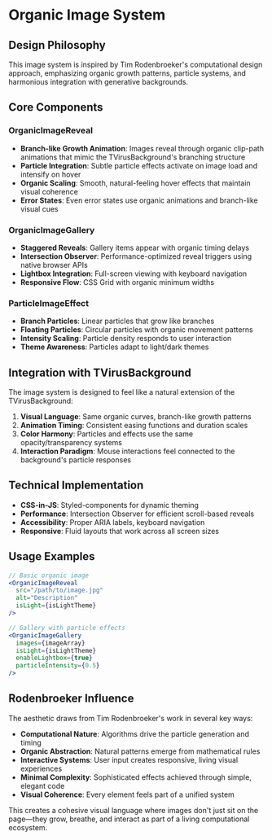 # Organic Image System

## Design Philosophy

This image system is inspired by Tim Rodenbroeker's computational design approach, emphasizing organic growth patterns, particle systems, and harmonious integration with generative backgrounds.

## Core Components

### OrganicImageReveal
- **Branch-like Growth Animation**: Images reveal through organic clip-path animations that mimic the TVirusBackground's branching structure
- **Particle Integration**: Subtle particle effects activate on image load and intensify on hover
- **Organic Scaling**: Smooth, natural-feeling hover effects that maintain visual coherence
- **Error States**: Even error states use organic animations and branch-like visual cues

### OrganicImageGallery  
- **Staggered Reveals**: Gallery items appear with organic timing delays
- **Intersection Observer**: Performance-optimized reveal triggers using native browser APIs
- **Lightbox Integration**: Full-screen viewing with keyboard navigation
- **Responsive Flow**: CSS Grid with organic minimum widths

### ParticleImageEffect
- **Branch Particles**: Linear particles that grow like branches
- **Floating Particles**: Circular particles with organic movement patterns  
- **Intensity Scaling**: Particle density responds to user interaction
- **Theme Awareness**: Particles adapt to light/dark themes

## Integration with TVirusBackground

The image system is designed to feel like a natural extension of the TVirusBackground:

1. **Visual Language**: Same organic curves, branch-like growth patterns
2. **Animation Timing**: Consistent easing functions and duration scales
3. **Color Harmony**: Particles and effects use the same opacity/transparency systems
4. **Interaction Paradigm**: Mouse interactions feel connected to the background's particle responses

## Technical Implementation

- **CSS-in-JS**: Styled-components for dynamic theming
- **Performance**: Intersection Observer for efficient scroll-based reveals
- **Accessibility**: Proper ARIA labels, keyboard navigation
- **Responsive**: Fluid layouts that work across all screen sizes

## Usage Examples

```jsx
// Basic organic image
<OrganicImageReveal 
  src="/path/to/image.jpg"
  alt="Description"
  isLight={isLightTheme}
/>

// Gallery with particle effects
<OrganicImageGallery
  images={imageArray}
  isLight={isLightTheme}
  enableLightbox={true}
  particleIntensity={0.5}
/>
```

## Rodenbroeker Influence

The aesthetic draws from Tim Rodenbroeker's work in several key ways:

- **Computational Nature**: Algorithms drive the particle generation and timing
- **Organic Abstraction**: Natural patterns emerge from mathematical rules
- **Interactive Systems**: User input creates responsive, living visual experiences
- **Minimal Complexity**: Sophisticated effects achieved through simple, elegant code
- **Visual Coherence**: Every element feels part of a unified system

This creates a cohesive visual language where images don't just sit on the page—they grow, breathe, and interact as part of a living computational ecosystem. 
